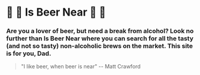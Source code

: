 # 🍺 🍺  Is Beer Near 🍺  🍺 

### Are you a lover of beer, but need a break from alcohol? Look no further than Is Beer Near where you can search for all the tasty (and not so tasty) non-alcoholic brews on the market. This site is for you, Dad. 
> "I like beer, when beer is near" 
> -- Matt Crawford 
